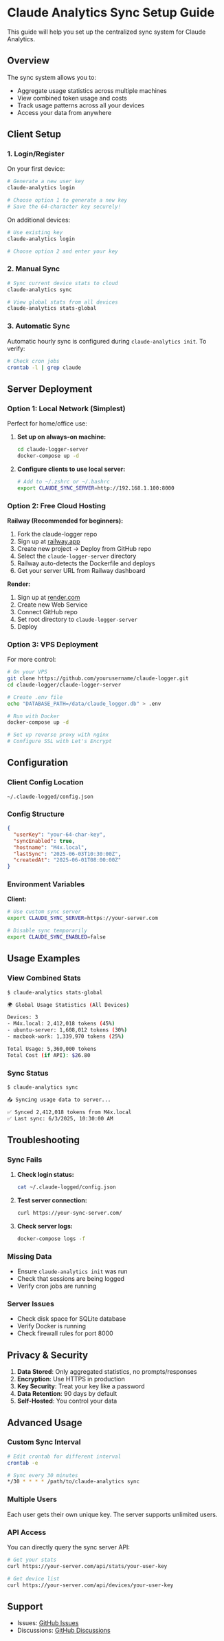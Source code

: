 # Claude Analytics Sync Setup Guide

This guide will help you set up the centralized sync system for Claude Analytics.

## Overview

The sync system allows you to:
- Aggregate usage statistics across multiple machines
- View combined token usage and costs
- Track usage patterns across all your devices
- Access your data from anywhere

## Client Setup

### 1. Login/Register

On your first device:
```bash
# Generate a new user key
claude-analytics login

# Choose option 1 to generate a new key
# Save the 64-character key securely!
```

On additional devices:
```bash
# Use existing key
claude-analytics login

# Choose option 2 and enter your key
```

### 2. Manual Sync

```bash
# Sync current device stats to cloud
claude-analytics sync

# View global stats from all devices
claude-analytics stats-global
```

### 3. Automatic Sync

Automatic hourly sync is configured during `claude-analytics init`. To verify:

```bash
# Check cron jobs
crontab -l | grep claude
```

## Server Deployment

### Option 1: Local Network (Simplest)

Perfect for home/office use:

1. **Set up on always-on machine:**
   ```bash
   cd claude-logger-server
   docker-compose up -d
   ```

2. **Configure clients to use local server:**
   ```bash
   # Add to ~/.zshrc or ~/.bashrc
   export CLAUDE_SYNC_SERVER=http://192.168.1.100:8000
   ```

### Option 2: Free Cloud Hosting

**Railway (Recommended for beginners):**
1. Fork the claude-logger repo
2. Sign up at [railway.app](https://railway.app)
3. Create new project → Deploy from GitHub repo
4. Select the `claude-logger-server` directory
5. Railway auto-detects the Dockerfile and deploys
6. Get your server URL from Railway dashboard

**Render:**
1. Sign up at [render.com](https://render.com)
2. Create new Web Service
3. Connect GitHub repo
4. Set root directory to `claude-logger-server`
5. Deploy

### Option 3: VPS Deployment

For more control:

```bash
# On your VPS
git clone https://github.com/yourusername/claude-logger.git
cd claude-logger/claude-logger-server

# Create .env file
echo "DATABASE_PATH=/data/claude_logger.db" > .env

# Run with Docker
docker-compose up -d

# Set up reverse proxy with nginx
# Configure SSL with Let's Encrypt
```

## Configuration

### Client Config Location
```
~/.claude-logged/config.json
```

### Config Structure
```json
{
  "userKey": "your-64-char-key",
  "syncEnabled": true,
  "hostname": "M4x.local",
  "lastSync": "2025-06-03T10:30:00Z",
  "createdAt": "2025-06-01T08:00:00Z"
}
```

### Environment Variables

**Client:**
```bash
# Use custom sync server
export CLAUDE_SYNC_SERVER=https://your-server.com

# Disable sync temporarily
export CLAUDE_SYNC_ENABLED=false
```

## Usage Examples

### View Combined Stats
```bash
$ claude-analytics stats-global

🌍 Global Usage Statistics (All Devices)

Devices: 3
- M4x.local: 2,412,018 tokens (45%)
- ubuntu-server: 1,608,012 tokens (30%)
- macbook-work: 1,339,970 tokens (25%)

Total Usage: 5,360,000 tokens
Total Cost (if API): $26.80
```

### Sync Status
```bash
$ claude-analytics sync

📤 Syncing usage data to server...

✅ Synced 2,412,018 tokens from M4x.local
✅ Last sync: 6/3/2025, 10:30:00 AM
```

## Troubleshooting

### Sync Fails

1. **Check login status:**
   ```bash
   cat ~/.claude-logged/config.json
   ```

2. **Test server connection:**
   ```bash
   curl https://your-sync-server.com/
   ```

3. **Check server logs:**
   ```bash
   docker-compose logs -f
   ```

### Missing Data

- Ensure `claude-analytics init` was run
- Check that sessions are being logged
- Verify cron jobs are running

### Server Issues

- Check disk space for SQLite database
- Verify Docker is running
- Check firewall rules for port 8000

## Privacy & Security

1. **Data Stored**: Only aggregated statistics, no prompts/responses
2. **Encryption**: Use HTTPS in production
3. **Key Security**: Treat your key like a password
4. **Data Retention**: 90 days by default
5. **Self-Hosted**: You control your data

## Advanced Usage

### Custom Sync Interval

```bash
# Edit crontab for different interval
crontab -e

# Sync every 30 minutes
*/30 * * * * /path/to/claude-analytics sync
```

### Multiple Users

Each user gets their own unique key. The server supports unlimited users.

### API Access

You can directly query the sync server API:

```bash
# Get your stats
curl https://your-server.com/api/stats/your-user-key

# Get device list
curl https://your-server.com/api/devices/your-user-key
```

## Support

- Issues: [GitHub Issues](https://github.com/sooth/claude-logger/issues)
- Discussions: [GitHub Discussions](https://github.com/sooth/claude-logger/discussions)